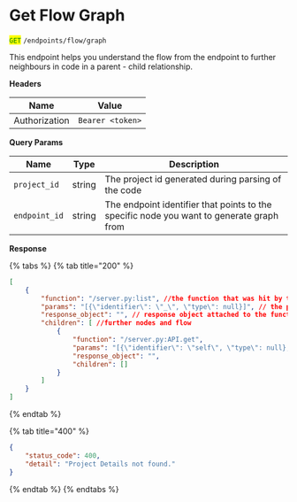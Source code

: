 # Get Flow Graph

<mark style="color:green;">`GET`</mark> `/endpoints/flow/graph`

This endpoint helps you understand the flow from the endpoint to further neighbours in code in a parent - child relationship.

**Headers**

| Name          | Value            |
| ------------- | ---------------- |
| Authorization | `Bearer <token>` |

**Query Params**

| Name          | Type   | Description                                                                              |
| ------------- | ------ | ---------------------------------------------------------------------------------------- |
| `project_id`  | string | The project id generated during parsing of the code                                      |
| `endpoint_id` | string | The endpoint identifier that points to the specific node you want to generate graph from |

**Response**

{% tabs %}
{% tab title="200" %}
```json
[
    {
        "function": "/server.py:list", //the function that was hit by the endpoint
        "params": "[{\"identifier\": \"_\", \"type\": null}]", // the parameters of the function
        "response_object": "", // response object attached to the function
        "children": [ //further nodes and flow
            {
                "function": "/server.py:API.get",
                "params": "[{\"identifier\": \"self\", \"type\": null}, {\"identifier\": \"path\", \"type\": null}]",
                "response_object": "",
                "children": []
            }
        ]
    }
]
```
{% endtab %}

{% tab title="400" %}
```json
{
    "status_code": 400,
    "detail": "Project Details not found."
}
```
{% endtab %}
{% endtabs %}

